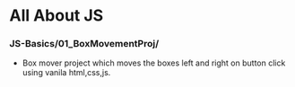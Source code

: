 # All About JS

### JS-Basics/01_BoxMovementProj/
- Box mover project which moves the boxes left and right on button click using vanila html,css,js.
